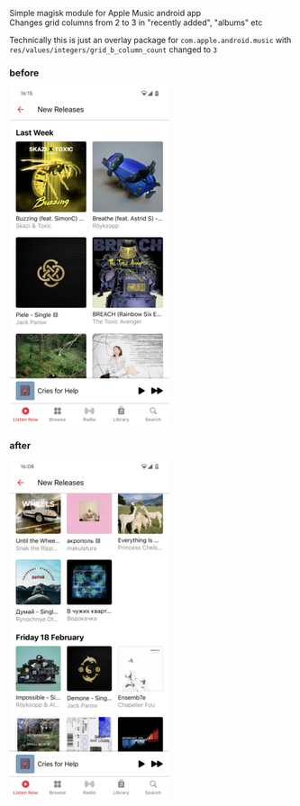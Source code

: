 Simple magisk module for Apple Music android app  
Changes grid columns from 2 to 3 in "recently added", "albums" etc

Technically this is just an overlay package for `com.apple.android.music` with `res/values/integers/grid_b_column_count` changed to `3`

### before  
![before](screens/before.png)

### after  
![after](screens/after.png)